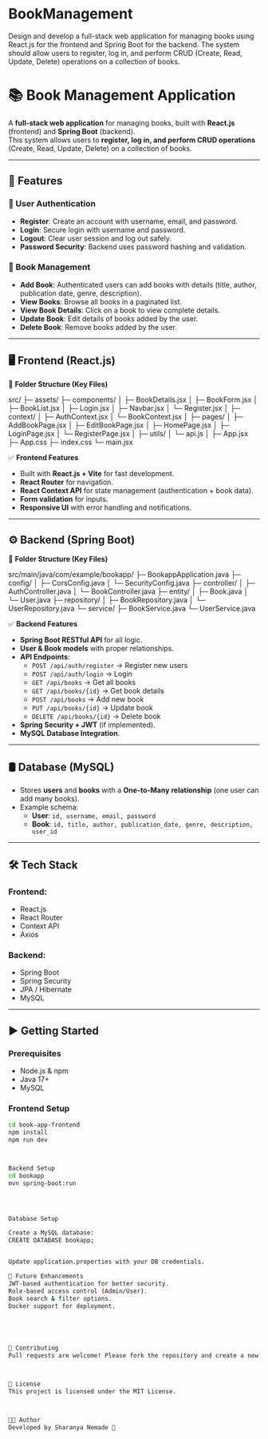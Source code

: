 # BookManagement
Design and develop a full-stack web application for managing books using React.js for the frontend and Spring Boot for the backend. The system should allow users to register, log in, and perform CRUD (Create, Read, Update, Delete) operations on a collection of books.




# 📚 Book Management Application

A **full-stack web application** for managing books, built with **React.js** (frontend) and **Spring Boot** (backend).  
This system allows users to **register, log in, and perform CRUD operations** (Create, Read, Update, Delete) on a collection of books.  

---

## 🚀 Features

### 🔐 User Authentication
- **Register**: Create an account with username, email, and password.  
- **Login**: Secure login with username and password.  
- **Logout**: Clear user session and log out safely.  
- **Password Security**: Backend uses password hashing and validation.  

### 📖 Book Management
- **Add Book**: Authenticated users can add books with details (title, author, publication date, genre, description).  
- **View Books**: Browse all books in a paginated list.  
- **View Book Details**: Click on a book to view complete details.  
- **Update Book**: Edit details of books added by the user.  
- **Delete Book**: Remove books added by the user.  

---

## 🖥️ Frontend (React.js)

📂 **Folder Structure (Key Files)**  


src/
├─ assets/
├─ components/
│ ├─ BookDetails.jsx
│ ├─ BookForm.jsx
│ ├─ BookList.jsx
│ ├─ Login.jsx
│ ├─ Navbar.jsx
│ └─ Register.jsx
│
├─ context/
│ ├─ AuthContext.jsx
│ └─ BookContext.jsx
│
├─ pages/
│ ├─ AddBookPage.jsx
│ ├─ EditBookPage.jsx
│ ├─ HomePage.jsx
│ ├─ LoginPage.jsx
│ └─ RegisterPage.jsx
│
├─ utils/
│ └─ api.js
│
├─ App.jsx
├─ App.css
├─ index.css
└─ main.jsx






✅ **Frontend Features**
- Built with **React.js + Vite** for fast development.  
- **React Router** for navigation.  
- **React Context API** for state management (authentication + book data).  
- **Form validation** for inputs.  
- **Responsive UI** with error handling and notifications.  

---

## ⚙️ Backend (Spring Boot)

📂 **Folder Structure (Key Files)**  




src/main/java/com/example/bookapp/
├─ BookappApplication.java
├─ config/
│ ├─ CorsConfig.java
│ └─ SecurityConfig.java
├─ controller/
│ ├─ AuthController.java
│ └─ BookController.java
├─ entity/
│ ├─ Book.java
│ └─ User.java
├─ repository/
│ ├─ BookRepository.java
│ └─ UserRepository.java
└─ service/
├─ BookService.java
└─ UserService.java






✅ **Backend Features**
- **Spring Boot RESTful API** for all logic.  
- **User & Book models** with proper relationships.  
- **API Endpoints**:  
  - `POST /api/auth/register` → Register new users  
  - `POST /api/auth/login` → Login  
  - `GET /api/books` → Get all books  
  - `GET /api/books/{id}` → Get book details  
  - `POST /api/books` → Add new book  
  - `PUT /api/books/{id}` → Update book  
  - `DELETE /api/books/{id}` → Delete book  
- **Spring Security + JWT** (if implemented).  
- **MySQL Database Integration**.  

---

## 🛢️ Database (MySQL)

- Stores **users** and **books** with a **One-to-Many relationship** (one user can add many books).  
- Example schema:  
  - **User**: `id, username, email, password`  
  - **Book**: `id, title, author, publication_date, genre, description, user_id`  

---

## 🛠️ Tech Stack

### Frontend:
- React.js  
- React Router  
- Context API  
- Axios  

### Backend:
- Spring Boot  
- Spring Security  
- JPA / Hibernate  
- MySQL  

---

## ▶️ Getting Started

### Prerequisites
- Node.js & npm  
- Java 17+  
- MySQL  

### Frontend Setup
```bash
cd book-app-frontend
npm install
npm run dev



Backend Setup
cd bookapp
mvn spring-boot:run




Database Setup

Create a MySQL database:
CREATE DATABASE bookapp;


Update application.properties with your DB credentials.

📌 Future Enhancements
JWT-based authentication for better security.
Role-based access control (Admin/User).
Book search & filter options.
Docker support for deployment.





🤝 Contributing
Pull requests are welcome! Please fork the repository and create a new branch for your feature or bugfix.



📄 License
This project is licensed under the MIT License.



👨‍💻 Author
Developed by Sharanya Nemade 🚀
